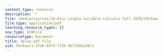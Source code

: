 ```yaml
---
content_type: resource
description: ''
file: /media/courses/18-01sc-single-variable-calculus-fall-2010/59c6aac137e69d79f3346b7c68a248c3_U3ebQ5Z4Jt8.pdf
file_type: application/pdf
learning_resource_types: []
ocw_type: OCWFile
resourcetype: Document
title: 3play pdf file
uid: 59c6aac1-37e6-9d79-f334-6b7c68a248c3
---
```

